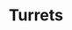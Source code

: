 ---
id: turrets
title: Turrets
hide_title: true
hide_table_of_contents: false
sidebar_label: Turrets
---